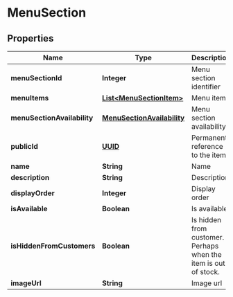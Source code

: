 
# MenuSection

## Properties
Name | Type | Description | Notes
------------ | ------------- | ------------- | -------------
**menuSectionId** | **Integer** | Menu section identifier |  [optional]
**menuItems** | [**List&lt;MenuSectionItem&gt;**](MenuSectionItem.md) | Menu items |  [optional]
**menuSectionAvailability** | [**MenuSectionAvailability**](MenuSectionAvailability.md) | Menu section availability |  [optional]
**publicId** | [**UUID**](UUID.md) | Permanent reference to the item. |  [optional]
**name** | **String** | Name |  [optional]
**description** | **String** | Description |  [optional]
**displayOrder** | **Integer** | Display order |  [optional]
**isAvailable** | **Boolean** | Is available |  [optional]
**isHiddenFromCustomers** | **Boolean** | Is hidden from customer. Perhaps when the item is out of stock. |  [optional]
**imageUrl** | **String** | Image url |  [optional]



